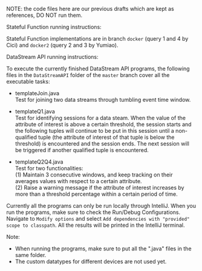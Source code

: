 NOTE: the code files here are our previous drafts which are kept as references, DO NOT run them.



Stateful Function running instructions:

Stateful Function implementations are in branch `docker` (query 1 and 4 by Cici) and `docker2` (query 2 and 3 by Yumiao).

DataStream API running instructions:

To execute the currently finished DataStream API programs, the following files in the `DataStreamAPI` folder of the `master` branch cover all the executable tasks:

- templateJoin.java\
Test for joining two data streams through tumbling event time window.

- templateQ1.java\
Test for identifying sessions for a data steam. When the value of the attribute of interest is above a certain threshold, the session starts and the following tuples will continue to be put in this session until a non-qualified tuple (the attribute of interest of that tuple is below the threshold) is encountered and the session ends. The next session will be triggered if another qualified tuple is encountered.

- templateQ2Q4.java\
Test for two functionalities:\
(1) Maintain 3 consecutive windows, and keep tracking on their averages values with respect to a certain attribute.\
(2) Raise a warning message if the attribute of interest increases by more than a threshold percentage within a certain period of time.

Currently all the programs can only be run locally through IntelliJ. When you run the programs, make sure to check the Run/Debug Configurations. Navigate to `Modify options` and select `Add dependencies with "provided" scope to classpath`. All the results will be printed in the IntelliJ terminal.

Note:
- When running the programs, make sure to put all the ".java" files in the same folder.
- The custom datatypes for different devices are not used yet.
